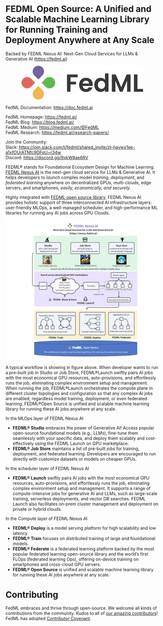 
# FEDML Open Source: A Unified and Scalable Machine Learning Library for Running Training and Deployment Anywhere at Any Scale

Backed by FEDML Nexus AI: Next-Gen Cloud Services for LLMs & Generative AI (https://fedml.ai)

<div align="center">
 <img src="docs/images/fedml_logo_light_mode.png" width="400px">
</div>

FedML Documentation: https://doc.fedml.ai 

FedML Homepage: https://fedml.ai/ \
FedML Blog: https://blog.fedml.ai/ \
FedML Medium: https://medium.com/@FedML \
FedML Research: https://fedml.ai/research-papers/ 

Join the Community: \
Slack: https://join.slack.com/t/fedml/shared_invite/zt-havwx1ee-a1xfOUrATNfc9DFqU~r34w \
Discord: https://discord.gg/9xkW8ae6RV


FEDML® stands for Foundational Ecosystem Design for Machine Learning. [FEDML Nexus AI](https://fedml.ai) is the next-gen cloud service for LLMs & Generative AI. It helps developers to *launch* complex model *training*, *deployment*, and *federated learning* anywhere on decentralized GPUs, multi-clouds, edge servers, and smartphones, *easily, economically, and securely*.

Highly integrated with [FEDML open source library](https://github.com/fedml-ai/fedml), FEDML Nexus AI provides holistic support of three interconnected AI infrastructure layers: user-friendly MLOps, a well-managed scheduler, and high-performance ML libraries for running any AI jobs across GPU Clouds.

![fedml-nexus-ai-overview.png](./docs/images/fedml-nexus-ai-overview.png)

A typical workflow is showing in figure above. When developer wants to run a pre-built job in Studio or Job Store, FEDML®Launch swiftly pairs AI jobs with the most economical GPU resources, auto-provisions, and effortlessly runs the job, eliminating complex environment setup and management. When running the job, FEDML®Launch orchestrates the compute plane in different cluster topologies and configuration so that any complex AI jobs are enabled, regardless model training, deployment, or even federated learning. FEDML®Open Source is unified and scalable machine learning library for running these AI jobs anywhere at any scale. 

In the MLOps layer of FEDML Nexus AI
- **FEDML® Studio** embraces the power of Generative AI! Access popular open-source foundational models (e.g., LLMs), fine-tune them seamlessly with your specific data, and deploy them scalably and cost-effectively using the FEDML Launch on GPU marketplace.
- **FEDML® Job Store** maintains a list of pre-built jobs for training, deployment, and federated learning. Developers are encouraged to run directly with customize datasets or models on cheaper GPUs.

In the scheduler layer of FEDML Nexus AI
- **FEDML® Launch** swiftly pairs AI jobs with the most economical GPU resources, auto-provisions, and effortlessly runs the job, eliminating complex environment setup and management. It supports a range of compute-intensive jobs for generative AI and LLMs, such as large-scale training, serverless deployments, and vector DB searches. FEDML Launch also facilitates on-prem cluster management and deployment on private or hybrid clouds.

In the Compute layer of FEDML Nexus AI
- **FEDML® Deploy** is a model serving platform for high scalability and low latency.
- **FEDML® Train** focuses on distributed training of large and foundational models.
- **FEDML® Federate** is a federated learning platform backed by the most popular federated learning open-source library and the world’s first FLOps (federated learning Ops), offering on-device training on smartphones and cross-cloud GPU servers.
- **FEDML® Open Source** is unified and scalable machine learning library for running these AI jobs anywhere at any scale.

# Contributing 
FedML embraces and thrive through open-source. We welcome all kinds of contributions from the community. Kudos to all of <a href="https://github.com/fedml-ai/fedml/graphs/contributors" target="_blank">our amazing contributors</a>!  
FedML has adopted [Contributor Covenant](https://github.com/FedML-AI/FedML/blob/master/CODE_OF_CONDUCT.md).
